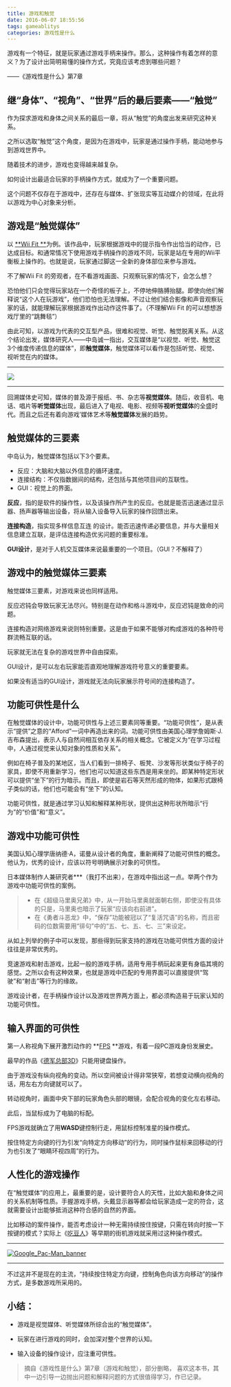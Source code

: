 ```yaml
---
title: 游戏和触觉
date: 2016-06-07 18:55:56
tags: gameablitys
categories: 游戏性是什么
---
```



游戏有一个特征，就是玩家通过游戏手柄来操作。那么，这种操作有着怎样的意义？为了设计出简明易懂的操作方式，究竟应该考虑到哪些问题？

——《游戏性是什么》第7章


## 继“身体”、“视角”、“世界”后的最后要素——“触觉”

作为探求游戏和身体之间关系的最后一章，将从“触觉”的角度出发来研究这种关系。

之所以选取“触觉”这个角度，是因为在游戏中，玩家是通过操作手柄，能动地参与到游戏世界中。

随着技术的进步，游戏也变得越来越复杂。

如何设计出最适合玩家的手柄操作方式，就成为了一个重要问题。

这个问题不仅存在于游戏中，还存在与媒体、扩张现实等互动媒介的领域，在此将以游戏为中心对象来分析。

## 游戏是“触觉媒体”

以 [**Wii Fit **](http://baike.baidu.com/link?url=vVRSqHrwK6raDXVrqcn0oRttelLQUdhCk34-k4M6LAvKVpp7dKF-CPD3BJmRCGNPtZK5d4j3pMU5ETzz6VlE4K)为例。该作品中，玩家根据游戏中的提示指令作出恰当的动作，已达成目标。和通常情况下使用游戏手柄操作的游戏不同，玩家是站在专用的Wii平衡板上操作的。也就是说，玩家通过脚这一全新的身体部位来参与游戏。

不了解Wii Fit 的旁观者，在不看游戏画面、只观察玩家的情况下，会怎么想？

恐怕他们只会觉得玩家站在一个奇怪的板子上，不停地伸胳膊抬腿。即使向他们解释说“这个人在玩游戏”，他们恐怕也无法理解。不过让他们结合影像和声音观察玩家的话，就能理解玩家根据游戏作出动作这件事了。（不理解Wii Fit 的可以想想游戏厅里的“跳舞毯”）

由此可知，以游戏为代表的交互型产品，很难和视觉、听觉、触觉脱离关系。从这个结论出发，媒体研究人——中岛诚一指出，交互媒体是“以视觉、听觉、触觉这3个维度传递信息的媒体”，即**触觉媒体**，触觉媒体可以看作是包括听觉、视觉、视听觉在内的媒体。
***

[![](http://upload-images.jianshu.io/upload_images/1171873-ae12f3a0578261b1.jpg?imageMogr2/auto-orient/strip%7CimageView2/2/w/1240)](http://7xn7w0.com1.z0.glb.clouddn.com/wp-content/uploads/2016/06/1419434035.jpg)
***

回溯媒体史可知，媒体的普及源于报纸、书、杂志等**视觉媒体**。随后，收音机、电话、唱片等**听觉媒体**出现，最后进入了电视、电影、视频等**视听觉媒体**的全盛时代。而且之后还有着向游戏’媒体艺术等**触觉媒体**发展的趋势。

## 触觉媒体的三要素

中岛认为，触觉媒体包括以下3个要素。

- 反应：大脑和大脑以外信息的循环速度。
- 连接结构：不仅指数据间的结构，还包括与其他项目间的互联性。
- GUI：视觉上的界面。

**反应**，指的是软件的操作性，以及该操作所产生的反应。也就是能否迅速通过显示器、扬声器等输出设备，将从输入设备导入玩家的操作回馈出来。

**连接构造**，指实现多样信息互连 的设计。能否迅速传递必要信息，并与大量相关信息建立互联，是评估连接构造优劣问题的重要标准。

**GUI设计**，是对于人机交互媒体来说最重要的一个项目。（GUI？不解释了）

## 游戏中的触觉媒体三要素

触觉媒体三要素，对游戏来说也同样适用。

反应迟钝会导致玩家无法尽兴。特别是在动作和格斗游戏中，反应迟钝是致命的问题。

连接构造对网络游戏来说则特别重要。这是由于如果不能够对构成游戏的各种符号群流畅互联的话。

玩家就无法在复杂的游戏世界中自由探索。

GUI设计，是可以左右玩家能否直观地理解游戏符号意义的重要要素。

如果没有适当的GUI设计，游戏就无法向玩家展示符号间的连接构造了。

## 功能可供性是什么

在触觉媒体的设计中，功能可供性与上述三要素同等重要。“功能可供性”，是从表示“提供”之意的“Afford”一词中再造出来的词。功能可供性由美国心理学詹姆斯·J.吉布森提出，表示人与自然间相互依存关系的相关概念。它被定义为“在学习过程中，人通过视觉来认知对象的性质和关系”。

例如在椅子普及的某地区，当人们看到一排椅子、板凳、沙发等形状类似于椅子的家具，即使不用重新学习，他们也可以知道这些东西是用来坐的。即某种特定形状可以提供“坐下”的行为暗示。而且，即使是岩石等天然形成的物体，如果形式跟椅子类似的话，他们也可能会有“坐下”的认知。

功能可供性，就是通过学习认知和解释某种形状，提供出这种形状所暗示“行为”的“价值”和“意义”。

## 游戏中功能可供性

美国认知心理学唐纳德·A，诺曼从设计者的角度，重新阐释了功能可供性的概念。他认为，优秀的设计，应该以符号明确展示对象的可供性。

日本媒体制作人兼研究者***（我打不出来），在游戏中指出这一点。举两个作为游戏中功能可供性的案例。

> - 在《超级马里奥兄弟》中，从一开始马里奥就面朝右侧，即使没有具体的只是，马里奥也暗示了玩家“应该向右前进”。
> - 在《勇者斗恶龙》中，“保存”功能被冠以了“复活咒语”的名称，而且密码的位数需要用“徘句”中的“五、七、五、七、三”来设定。

从如上列举的例子中可以发现，那些得到玩家支持的游戏在功能可供性方面的设计往往是非常优秀的。

竞速游戏和射击游戏，比起一般的游戏手柄，适用专用手柄玩起来更有身临其境的感觉。之所以会有这种效果，也就是游戏中匹配的专用界面可以直接提供“驾驶”和“射击”等行为的缘故。

游戏设计者，在手柄操作设计以及游戏世界两方面上，都必须构造易于玩家认知的功能可供性。

## 输入界面的可供性

第一人称视角下展开激烈动作的 **[FPS](http://baike.baidu.com/link?url=6f3RAG74yRbrWJU5LGA7SFdmSMtno6oqreGLsVTElzhQIE48umE5ts8X8rCSkBzQ2QqIA9LXpBdyPA-PZsQHcYYCYd20QJVkY_xb9hl9KZ2CP7X3NZegUwbzJpDNRPW9) **游戏，有着一段PC游戏身份发展史。

最早的作品《[德军总部3D](http://baike.baidu.com/link?url=NFonxFfYLnRjrfh7NBOTp6HRzMpoBnlHTDruA0SCXvucCQPQ281iBVOtXQn6xFWeHF1dKWyPAwPUIH_bR0HXRq)》只能用键盘操作。

由于游戏没有纵向视角的变动。所以空间被设计得非常狭窄，若想变动横向视角的话，用左右方向键就可以了。

转动视角时，画面中央下部的玩家角色头部的眼镜，会配合视角的变化左右移动。

此后，当鼠标成为了电脑的标配。

FPS游戏就确立了用**WASD**键控制行走，用鼠标控制准星的操作模式。

按住特定方向键的行为引发“向特定方向移动”的行为，同时操作鼠标来回移动的行为也引发了“眼睛环视四周”的行为。

## 人性化的游戏操作

在“触觉媒体”的应用上，最重要的是，设计要符合人的天性，比如大脑和身体之间的关系机制等性质。手握游戏手柄，头戴显示器等都会给玩家造成一定的符合，这就需要设计出能够抵消这种符合感的自然的界面。

比如移动的案件操作，能否考虑设计一种无需持续按住按键，只需在转向时按一下按键的模式？实际上《[吃豆人](https://zh.wikipedia.org/wiki/%E5%90%83%E8%B1%86%E4%BA%BA)》等早期的街机游戏就采用过这种操作模式。

***

[![Google_Pac-Man_banner](http://upload-images.jianshu.io/upload_images/1171873-1cc10c203ef87d28.png?imageMogr2/auto-orient/strip%7CimageView2/2/w/1240)](http://7xn7w0.com1.z0.glb.clouddn.com/wp-content/uploads/2016/06/Google_Pac-Man_banner.png)

***

不过这并不是现在的主流，“持续按住特定方向键，控制角色向该方向移动”的操作方式，是多数游戏所采用的。

## 小结：

- 游戏是视觉媒体、听觉媒体所综合出的“触觉媒体”。

- 玩家在进行游戏的同时，会加深对整个世界的认知。

- 输入设备的操作设计，应注重可供性。


> 摘自《游戏性是什么》第7章（游戏和触觉），部分删略，
喜欢这本书，其中一边引导一边抛出问题和解释问题的方式很值得学习，作已记录。
